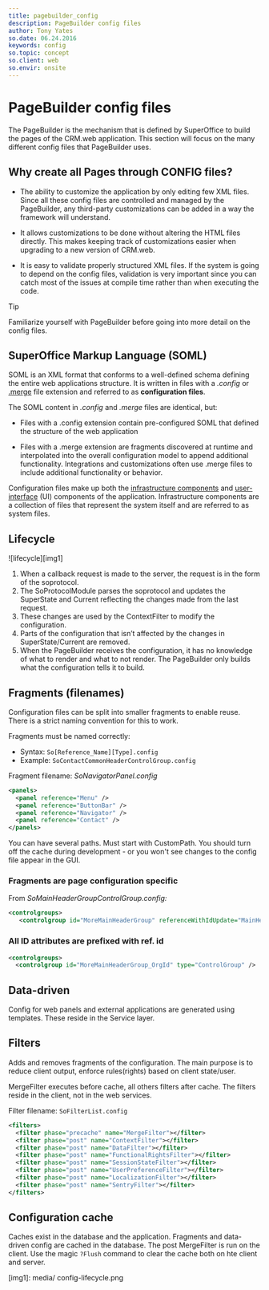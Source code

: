 ```yaml
---
title: pagebuilder_config
description: PageBuilder config files
author: Tony Yates
so.date: 06.24.2016
keywords: config
so.topic: concept
so.client: web
so.envir: onsite
---
```


# PageBuilder config files

The PageBuilder is the mechanism that is defined by SuperOffice to build the pages of the CRM.web application. This section will focus on the many different config files that PageBuilder uses.

## Why create all Pages through CONFIG files?

* The ability to customize the application by only editing few XML files. Since all these config files are controlled and managed by the PageBuilder, any third-party customizations can be added in a way the framework will understand.

* It allows customizations to be done without altering the HTML files directly. This makes keeping track of customizations easier when upgrading to a new version of CRM.web.

* It is easy to validate properly structured XML files. If the system is going to depend on the config files, validation is very important since you can catch most of the issues at compile time rather than when executing the code.

> [!TIP]
> Familiarize yourself with PageBuilder before going into more detail on the config files.

## SuperOffice Markup Language (SOML)

SOML is an XML format that conforms to a well-defined schema defining the entire web applications structure. It is written in files with a *.config* or [.merge][1] file extension and referred to as **configuration files**.

The SOML content in *.config* and *.merge* files are identical, but:

* Files with a .config extension contain pre-configured SOML that defined the structure of the web application

* Files with a .merge extension are fragments discovered at runtime and interpolated into the overall configuration model to append additional functionality. Integrations and customizations often use .merge files to include additional functionality or behavior.

Configuration files make up both the [infrastructure components][2] and [user-interface][3] (UI) components of the application. Infrastructure components are a collection of files that represent the system itself and are referred to as system files.

## Lifecycle

![lifecycle][img1]

1. When a callback request is made to the server, the request is in the form of the soprotocol.
2. The SoProtocolModule parses the soprotocol and updates the SuperState and Current reflecting the changes made from the last request.
3. These changes are used by the ContextFilter to modify the configuration.
4. Parts of the configuration that isn’t affected by the changes in SuperState/Current are removed.
5. When the PageBuilder receives the configuration, it has no knowledge of what to render and what to not render. The PageBuilder only builds what the configuration tells it to build.

## Fragments (filenames)

Configuration files can be split into smaller fragments to enable reuse. There is a strict naming convention for this to work.

Fragments must be named correctly:

* Syntax: `So[Reference_Name][Type].config`
* Example: `SoContactCommonHeaderControlGroup.config`

Fragment filename: *SoNavigatorPanel.config*

```XML
<panels>
  <panel reference="Menu" />
  <panel reference="ButtonBar" />
  <panel reference="Navigator" />
  <panel reference="Contact" />
</panels>
```

You can have several paths. Must start with CustomPath. You should turn off the cache during development - or you won't see changes to the config file appear in the GUI.

### Fragments are page configuration specific

From *SoMainHeaderGroupControlGroup.config:*

```XML
<controlgroups>
   <controlgroup id="MoreMainHeaderGroup" referenceWithIdUpdate="MainHeaderGroup"/>
```

### All ID attributes are prefixed with ref. id

```XML
<controlgroups>
  <controlgroup id="MoreMainHeaderGroup_OrgId" type="ControlGroup" />
```

## Data-driven

Config for web panels and external applications are generated using templates. These reside in the Service layer.

## Filters

Adds and removes fragments of the configuration. The main purpose is to reduce client output, enforce rules(rights) based on client state/user.

MergeFilter executes before cache, all others filters after cache. The filters reside in the client, not in the web services.

Filter filename: `SoFilterList.config`

```XML
<filters>
  <filter phase="precache" name="MergeFilter"></filter>
  <filter phase="post" name="ContextFilter"></filter>
  <filter phase="post" name="DataFilter"></filter>
  <filter phase="post" name="FunctionalRightsFilter"></filter>
  <filter phase="post" name="SessionStateFilter"></filter>
  <filter phase="post" name="UserPreferenceFilter"></filter>
  <filter phase="post" name="LocalizationFilter"></filter>
  <filter phase="post" name="SentryFilter"></filter>
</filters>
```

## Configuration cache

Caches exist in the database and the application. Fragments and data-driven config are cached in the database. The post MergeFilter is run on the client. Use the magic `?Flush` command to clear the cache both on hte client and server.

<!-- Referenced links -->
[1]: ..\..\..\Customization%20and%20Deployment\Customization%20and%20Deployment.md
[2]: system-config-files.md
[3]: ui-config-files.md

<!-- Referenced images -->
[img1]: media/ config-lifecycle.png
